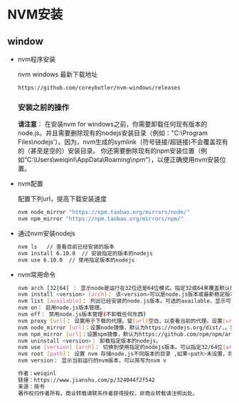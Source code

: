 # NVM安装

## window

- nvm程序安装

  nvm windows 最新下载地址

  ```bash
  https://github.com/coreybutler/nvm-windows/releases
  ```

  ### 安装之前的操作

  **请注意**： 在安装nvm for windows之前，你需要卸载任何现有版本的node.js。并且需要删除现有的nodejs安装目录（例如："C:\Program Files\nodejs’）。因为，nvm生成的symlink（符号链接/超链接)不会覆盖现有的（甚至是空的）安装目录。
  你还需要删除现有的npm安装位置（例如“C:\Users\weiqinl\AppData\Roaming\npm”），以便正确使用nvm安装位置。

- nvm配置

  配置下列url，提高下载安装速度

  ```bash
  nvm node_mirror "https://npm.taobao.org/mirrors/node/"
  nvm npm_mirror "https://npm.taobao.org/mirrors/npm/"
  ```

- 通过nvm安装nodejs

  ```bash
  nvm ls   // 查看目前已经安装的版本
  nvm install 6.10.0  // 安装指定的版本的nodejs
  nvm use 6.10.0  // 使用指定版本的nodejs
  ```

- nvm常用命令

  ```bash
  nvm arch [32|64] ： 显示node是运行在32位还是64位模式。指定32或64来覆盖默认体系结构。
  nvm install <version> [arch]： 该<version>可以是node.js版本或最新稳定版本latest。（可选[arch]）指定安装32位或64位版本（默认为系统arch）。设置[arch]为all以安装32和64位版本。在命令后面添加--insecure ，可以绕过远端下载服务器的SSL验证。
  nvm list [available]： 列出已经安装的node.js版本。可选的available，显示可下载版本的部分列表。这个命令可以简写为nvm ls [available]。
  nvm on： 启用node.js版本管理。
  nvm off： 禁用node.js版本管理(不卸载任何东西)
  nvm proxy [url]： 设置用于下载的代理。留[url]空白，以查看当前的代理。设置[url]为none删除代理。
  nvm node_mirror [url]：设置node镜像，默认为https://nodejs.org/dist/.。我建议设置为淘宝的镜像https://npm.taobao.org/mirrors/node/
  nvm npm_mirror [url]：设置npm镜像，默认为https://github.com/npm/npm/archive/。我建议设置为淘宝的镜像https://npm.taobao.org/mirrors/npm/
  nvm uninstall <version>： 卸载指定版本的nodejs。
  nvm use [version] [arch]： 切换到使用指定的nodejs版本。可以指定32/64位[arch]。nvm use <arch>将继续使用所选版本，但根据提供的值切换到32/64位模式的<arch>
  nvm root [path]： 设置 nvm 存储node.js不同版本的目录 ,如果<path>未设置，将使用当前目录。
  nvm version： 显示当前运行的nvm版本，可以简写为nvm v
  
  作者：weiqinl
  链接：https://www.jianshu.com/p/324044f2f542
  来源：简书
  著作权归作者所有。商业转载请联系作者获得授权，非商业转载请注明出处。
  ```

  